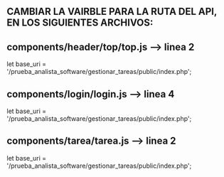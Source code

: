 ## CAMBIAR LA VAIRBLE PARA LA RUTA DEL API, EN LOS SIGUIENTES ARCHIVOS:
## components/header/top/top.js --> linea 2
let base_uri = '/prueba_analista_software/gestionar_tareas/public/index.php';

## components/login/login.js --> linea 4
let base_uri = '/prueba_analista_software/gestionar_tareas/public/index.php';

## components/tarea/tarea.js --> linea 2
let base_uri = '/prueba_analista_software/gestionar_tareas/public/index.php';